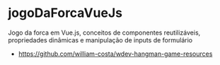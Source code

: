 # jogoDaForcaVueJs
Jogo da forca em Vue.js, conceitos de componentes reutilizáveis, propriedades dinâmicas e manipulação de inputs de formulário

- https://github.com/william-costa/wdev-hangman-game-resources
